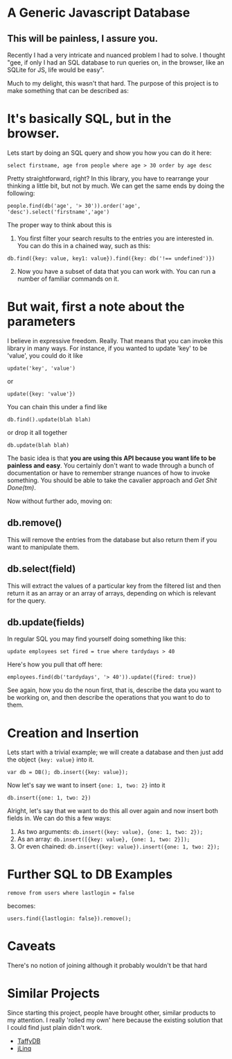 # A Generic Javascript Database

## This will be painless, I assure you.

Recently I had a very intricate and nuanced problem I had to solve.  I thought "gee, if only I had an SQL database to run queries on, in the browser, like an SQLite for JS, life would be easy".

Much to my delight, this wasn't that hard.  The purpose of this project
is to make something that can be described as:

# It's basically SQL, but in the browser.

Lets start by doing an SQL query and show you how you can do it here:

`select firstname, age from people where age > 30 order by age desc`

Pretty straightforward, right?  In this library, you have to rearrange
your thinking a little bit, but not by much.  We can get the same ends
by doing the following:

`people.find(db('age', '> 30')).order('age', 'desc').select('firstname','age')`

The proper way to think about this is

1. You first filter your search results to the entries you 
are interested in. You can do this in a chained way, such as this:

`db.find({key: value, key1: value}).find({key: db('!== undefined')})`

2. Now you have a subset of data that you can work with.  You can run
a number of familiar commands on it. 

# But wait, first a note about the parameters
I believe in expressive freedom.  Really.  That means that you can invoke
this library in many ways.  For instance, if you wanted to update 'key'
to be 'value', you could do it like

`update('key', 'value')` 

or

`update({key: 'value'})`

You can chain this under a find like

`db.find().update(blah blah)`

or drop it all together

`db.update(blah blah)`

The basic idea is that **you are using this API because you want life
to be painless and easy**.  You certainly don't want to wade through
a bunch of documentation or have to remember strange nuances of how
to invoke something.  You should be able to take the cavalier approach and
*Get Shit Done(tm)*.

Now without further ado, moving on:

## db.remove()
This will remove the entries from the database but also return them if
you want to manipulate them.

## db.select(field)
This will extract the values of a particular key from the filtered list
and then return it as an array or an array of arrays, depending on
which is relevant for the query.

## db.update(fields)
In regular SQL you may find yourself doing something like this:

`update employees set fired = true where tardydays > 40`

Here's how you pull that off here:

`employees.find(db('tardydays', '> 40')).update({fired: true})`

See again, how you do the noun first, that is, describe the data you
want to be working on, and then describe the operations that you want
to do to them.

# Creation and Insertion
Lets start with a trivial example; we will create a database and then
just add the object `{key: value}` into it.

`var db = DB();
db.insert({key: value});
`

Now let's say we want to insert `{one: 1, two: 2}` into it

`db.insert({one: 1, two: 2})`

Alright, let's say that we want to do this all over again and now insert
both fields in.  We can do this a few ways:

1. As two arguments: `db.insert({key: value}, {one: 1, two: 2});`
2. As an array: `db.insert([{key: value}, {one: 1, two: 2}]);`
3. Or even chained: `db.insert({key: value}).insert({one: 1, two: 2});`


# Further SQL to DB Examples
`remove from users where lastlogin = false`

becomes:

`users.find({lastlogin: false}).remove();`

# Caveats
There's no notion of joining although it probably wouldn't be that hard

# Similar Projects
Since starting this project, people have brought other, similar products
to my attention. I really 'rolled my own' here because the existing 
solution that I could find just plain didn't work.

 * [TaffyDB](http://taffydb.com/)
 * [jLinq](http://www.hugoware.net/Projects/jLinq)

